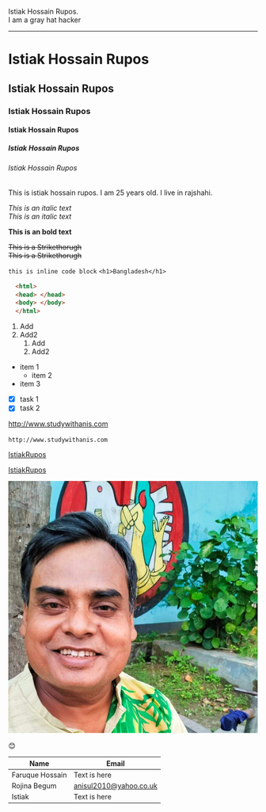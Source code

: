 <!-- markdown tutorial -->
<!-- double space or br tag -->
Istiak Hossain Rupos. <br/>
I am a gray hat hacker
<!-- hr or --- -->
---

# Istiak Hossain Rupos
## Istiak Hossain Rupos
### Istiak Hossain Rupos
#### Istiak Hossain Rupos
##### Istiak Hossain Rupos
###### Istiak Hossain Rupos

<p>This is  istiak hossain rupos. I am 25 years old. I live in rajshahi.</p>

<!-- for italic _text_ -->
<i> This is an italic text </i>  
_This is an italic text_

<!-- for bold __text__ -->
__This is an bold text__

<!-- ~~Strikethorugh~~ -->
<del> This is a Strikethorugh </del>  
~~This is a Strikethorugh~~

<!-- inline code block `text` -->
`this is inline code block`
`<h1>Bangladesh</h1>`

<!-- Multiple line code -->
```html
  <html>
  <head> </head>
  <body> </body>
  </html>
```

<!-- order list -->
1. Add
2. Add2
    1. Add
    2. Add2

<!-- unorder list -->
- item 1
    - item 2
- item 3

<!-- task  list -->
- [x] task 1
- [x] task 2

<!-- automatic link -->
http://www.studywithanis.com

<!-- disable link -->
`http://www.studywithanis.com`

<!-- markdown link syntax -->
[IstiakRupos](http://www.studywithanis.com)

[IstiakRupos][websitelink]

<!-- image syntax -->
![Profile](./Abbu.jpg)

<!-- emoji image -->
😊

<!-- table syntax -->
| Name         | Email                  |
| ------------ | ---------------------- |
| Faruque Hossain | Text is here           |
| Rojina Begum | anisul2010@yahoo.co.uk |
| Istiak | Text is here           |

<!-- all link is here -->
[websitelink]: http://www.studywithanis.com